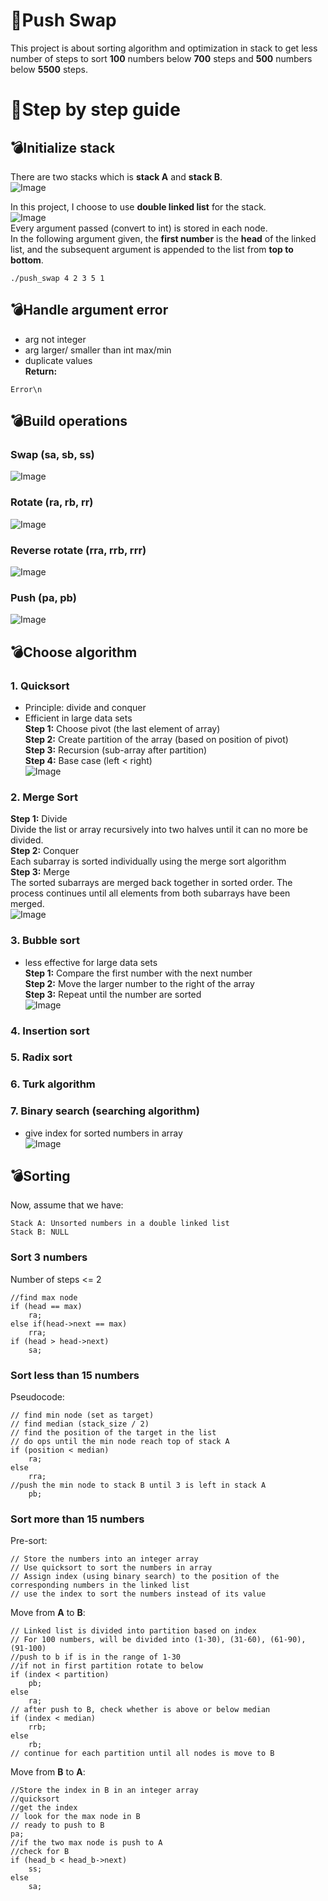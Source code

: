 # 🔀Push Swap
This project is about sorting algorithm and optimization in stack to get less number of steps to sort **100** numbers below **700** steps and **500** numbers below **5500** steps.

# 📝Step by step guide
## 💣Initialize stack
There are two stacks which is **stack A** and **stack B**.\
![Image](https://github.com/user-attachments/assets/28d9a17a-fc1d-4806-a3cb-55421c7c3cb7)

In this project, I choose to use **double linked list** for the stack. \
![Image](https://github.com/user-attachments/assets/207a9c16-4c4d-4199-b36a-dca08129f182) \
Every argument passed (convert to int) is stored in each node.\
In the following argument given, the **first number** is the **head** of the linked list, and the subsequent argument is appended to the list from **top to bottom**.
```
./push_swap 4 2 3 5 1
```

## 💣Handle argument error
+ arg not integer
+ arg larger/ smaller than int max/min
+ duplicate values\
**Return:** 
```
Error\n
```

## 💣Build operations
### Swap (sa, sb, ss)
![Image](https://github.com/user-attachments/assets/8e923186-fd45-40d5-98dd-043efe7995c3)

### Rotate (ra, rb, rr)
![Image](https://github.com/user-attachments/assets/1a7e729d-1446-4b05-bd9a-c1148b2861fc)

### Reverse rotate (rra, rrb, rrr)
![Image](https://github.com/user-attachments/assets/c06fffd6-40d9-4290-a187-97fc36b89e43)

### Push (pa, pb)
![Image](https://github.com/user-attachments/assets/c06fffd6-40d9-4290-a187-97fc36b89e43)

## 💣Choose algorithm
### 1. Quicksort 
+ Principle: divide and conquer
+ Efficient in large data sets\
**Step 1:** Choose pivot (the last element of array)\
**Step 2:** Create partition of the array (based on position of pivot)\
**Step 3:** Recursion (sub-array after partition)\
**Step 4:** Base case (left < right)\
![Image](https://github.com/user-attachments/assets/973056c9-80ed-4855-9486-4d2fa73369d1)

### 2. Merge Sort
**Step 1:** Divide\
Divide the list or array recursively into two halves until it can no more be divided.\
**Step 2:** Conquer\
Each subarray is sorted individually using the merge sort algorithm\
**Step 3:** Merge\
The sorted subarrays are merged back together in sorted order. The process continues until all elements from both subarrays have been merged.\
![Image](https://github.com/user-attachments/assets/d749070e-0c8a-4d20-b116-481fab5beaf3)

### 3. Bubble sort
+ less effective for large data sets\
**Step 1:** Compare the first number with the next number\
**Step 2:** Move the larger number to the right of the array\
**Step 3:** Repeat until the number are sorted\
![Image](https://github.com/user-attachments/assets/9d6db702-f27d-4db0-b02b-e950e2ec30eb)

### 4. Insertion sort
### 5. Radix sort
### 6. Turk algorithm
### 7. Binary search (searching algorithm)
+ give index for sorted numbers in array\
![Image](https://github.com/user-attachments/assets/ac719a97-607a-4738-8560-044fb55e4f31)

## 💣Sorting
Now, assume that we have:
```
Stack A: Unsorted numbers in a double linked list
Stack B: NULL
```

### Sort 3 numbers
Number of steps <= 2
```
//find max node
if (head == max)
    ra;
else if(head->next == max)
    rra;
if (head > head->next)
    sa;
```

### Sort less than 15 numbers
Pseudocode:
```
// find min node (set as target)
// find median (stack_size / 2)
// find the position of the target in the list
// do ops until the min node reach top of stack A
if (position < median)
    ra;
else
    rra;
//push the min node to stack B until 3 is left in stack A
    pb;
```

### Sort more than 15 numbers
Pre-sort:
```
// Store the numbers into an integer array
// Use quicksort to sort the numbers in array
// Assign index (using binary search) to the position of the corresponding numbers in the linked list 
// use the index to sort the numbers instead of its value
```

Move from **A** to **B**:
```
// Linked list is divided into partition based on index
// For 100 numbers, will be divided into (1-30), (31-60), (61-90), (91-100)
//push to b if is in the range of 1-30
//if not in first partition rotate to below
if (index < partition) 
    pb;
else 
    ra; 
// after push to B, check whether is above or below median
if (index < median)
    rrb;
else
    rb;
// continue for each partition until all nodes is move to B
``` 

Move from **B** to **A**:
```
//Store the index in B in an integer array
//quicksort
//get the index
// look for the max node in B
// ready to push to B
pa;
//if the two max node is push to A
//check for B
if (head_b < head_b->next)
    ss;
else
    sa;
